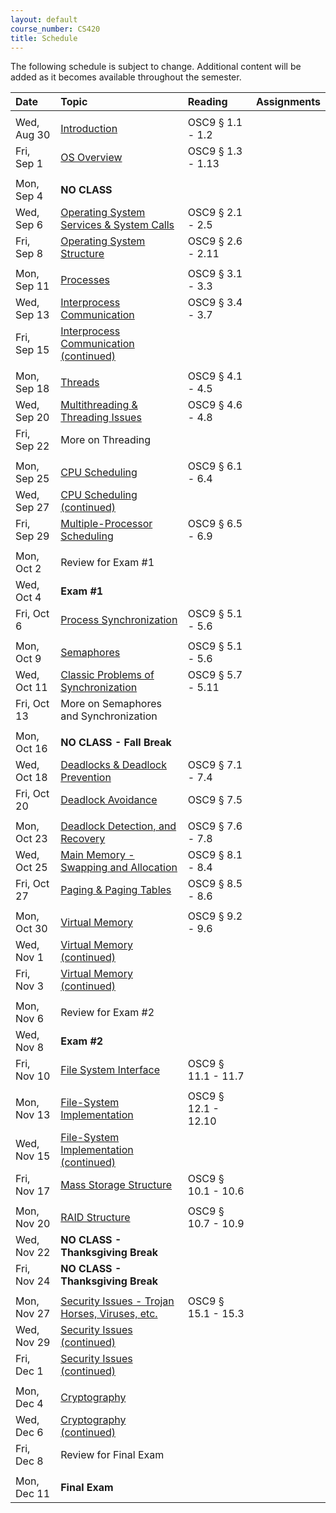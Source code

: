 ```yaml
---
layout: default
course_number: CS420
title: Schedule
---
```


The following schedule is subject to change.
Additional content will be added as it becomes available throughout the semester.

**Date**       |  **Topic**                                                                                        |  **Reading**          |  **Assignments**      
:--------------|:--------------------------------------------------------------------------------------------------|:----------------------|:----------------------
               |                                                                                                   |                       |
Wed, Aug 30    |  [Introduction](lectures/lecture1_introduction.pdf)                                               |  OSC9 § 1.1 - 1.2     |
Fri, Sep 1     |  [OS Overview](lectures/lecture2_os_overview.pdf)                                                 |  OSC9 § 1.3 - 1.13    |
               |                                                                                                   |                       |
Mon, Sep 4     |  **NO CLASS**                                                                                     |                       |
Wed, Sep 6     |  [Operating System Services & System Calls](lectures/lecture3_services_and_system_calls.pdf)      |  OSC9 § 2.1 - 2.5     |  <!-- [Homework #1](homework/Homework_Assignment_1.txt) <br> Due 9/14 in class <br> -->
Fri, Sep 8     |  [Operating System Structure](lectures/lecture4_operating_system_structure.pdf)                   |  OSC9 § 2.6 - 2.11    |  <!-- [Lab #1](labs/lab01.html) <br> Due 9/16 by 11:59 PM -->
               |                                                                                                   |                       |
Mon, Sep 11    |  [Processes](lectures/lecture5_processes.pdf)                                                     |  OSC9 § 3.1 - 3.3     |
Wed, Sep 13    |  [Interprocess Communication](lectures/lecture6a_interprocess_communication.pdf)                  |  OSC9 § 3.4 - 3.7     |  <!-- [Homework #2](homework/Homework_Assignment_2.txt) <br> Due 9/19 in class -->
Fri, Sep 15    |  [Interprocess Communication (continued)](lectures/lecture6b_client_server_communication.pdf)     |                       |  <!-- [Lab #2](labs/lab02.html) <br> Due 10/3 by 11:59 PM --> 
               |                                                                                                   |                       |
Mon, Sep 18    |  [Threads](lectures/lecture7_threads.pdf)                                                         |  OSC9 § 4.1 - 4.5     |  <!-- [Homework #3](homework/Homework_Assignment_3.txt) <br> Due 9/26 in class -->
Wed, Sep 20    |  [Multithreading & Threading Issues](lectures/lecture8_threading_issues.pdf)                      |  OSC9 § 4.6 - 4.8     |  
Fri, Sep 22    |  More on Threading                                                                                |                       |  
               |                                                                                                   |                       |
Mon, Sep 25    |  [CPU Scheduling](lectures/lecture9_cpu_scheduling.pdf)                                           |  OSC9 § 6.1 - 6.4     |  <!-- [Homework #4](homework/Homework_Assignment_4.txt) <br> Due 10/3 in class -->
Wed, Sep 27    |  [CPU Scheduling (continued)](lectures/lecture9_cpu_scheduling.pdf)                               |                       |
Fri, Sep 29    |  [Multiple-Processor Scheduling](lectures/lecture10_multiprocessor_scheduling.pdf)                |  OSC9 § 6.5 - 6.9     |
               |                                                                                                   |                       |
Mon, Oct 2     |  Review for Exam #1                                                                               |                       |
Wed, Oct 4     |  **Exam #1**                                                                                      |                       |
Fri, Oct 6     |  [Process Synchronization](lectures/lecture11_process_synchronization.pdf)                        |  OSC9 § 5.1 - 5.6     |
               |                                                                                                   |                       |
Mon, Oct 9     |  [Semaphores](lectures/lecture11_process_synchronization.pdf)                                     |  OSC9 § 5.1 - 5.6     |
Wed, Oct 11    |  [Classic Problems of Synchronization](lectures/lecture12_classic_synchronization_problems.pdf)   |  OSC9 § 5.7 - 5.11    |  <!-- [Lab #3](labs/lab03.html) <br> Due 10/28 by 11:59 PM -->
Fri, Oct 13    |  More on Semaphores and Synchronization                                                           |                       |
               |                                                                                                   |                       |
Mon, Oct 16    |  **NO CLASS - Fall Break**                                                                        |                       |
Wed, Oct 18    |  [Deadlocks & Deadlock Prevention](lectures/lecture13+14+15_deadlock.pdf)                         |  OSC9 § 7.1 - 7.4     |  <!-- [Homework #5](homework/Homework_Assignment_5.txt) <br> Due 10/26 in class -->
Fri, Oct 20    |  [Deadlock Avoidance](lectures/lecture13+14+15_deadlock.pdf)                                      |  OSC9 § 7.5           |
               |                                                                                                   |                       |
Mon, Oct 23    |  [Deadlock Detection, and Recovery](lectures/lecture13+14+15_deadlock.pdf)                        |  OSC9 § 7.6 - 7.8     |
Wed, Oct 25    |  [Main Memory - Swapping and Allocation](lectures/lecture16_main_memory.pdf)                      |  OSC9 § 8.1 - 8.4     |
Fri, Oct 27    |  [Paging & Paging Tables](lectures/lecture17_paging_and_page_tables.pdf)                          |  OSC9 § 8.5 - 8.6     |  <!-- [Homework #6](homework/Homework_Assignment_6.txt) <br> Due 11/7 in class -->
               |                                                                                                   |                       |
Mon, Oct 30    |  [Virtual Memory](lectures/lecture18_virtual_memory.pdf)                                          |  OSC9 § 9.2 - 9.6     |  
Wed, Nov 1     |  [Virtual Memory (continued)](lectures/lecture18_virtual_memory.pdf)                              |                       |  <!-- [Homework #7](homework/Homework_Assignment_7.txt) <br> Due 11/7 in class -->
Fri, Nov 3     |  [Virtual Memory (continued)](lectures/lecture18_virtual_memory.pdf)                              |                       |
               |                                                                                                   |                       |
Mon, Nov 6     |  Review for Exam #2                                                                               |                       |
Wed, Nov 8     |  **Exam #2**                                                                                      |                       |
Fri, Nov 10    |  [File System Interface](lectures/lecture19+20_file_system_interface.pdf)                         |  OSC9 § 11.1 - 11.7   |
               |                                                                                                   |                       |
Mon, Nov 13    |  [File-System Implementation](lectures/lecture20+21_file_system_implementation.pdf)               |  OSC9 § 12.1 - 12.10  |
Wed, Nov 15    |  [File-System Implementation (continued)](lectures/lecture20+21_file_system_implementation.pdf)   |                       |
Fri, Nov 17    |  [Mass Storage Structure](lectures/lecture22_mass_storage_structure.pdf)                          |  OSC9 § 10.1 - 10.6   |
               |                                                                                                   |                       |
Mon, Nov 20    |  [RAID Structure](lectures/lecture23_RAID.pdf)                                                    |  OSC9 § 10.7 - 10.9   |  <!-- [Homework #8](homework/Homework_Assignment_8.txt) <br> Due 12/2 in class -->
Wed, Nov 22    |  **NO CLASS - Thanksgiving Break**                                                                |                       |
Fri, Nov 24    |  **NO CLASS - Thanksgiving Break**                                                                |                       |
               |                                                                                                   |                       |
Mon, Nov 27    |  [Security Issues - Trojan Horses, Viruses, etc.](lectures/lecture26_security_issues.pdf)         |  OSC9 § 15.1 - 15.3   |
Wed, Nov 29    |  [Security Issues (continued)](lectures/lecture26_security_issues.pdf)                            |                       |
Fri, Dec 1     |  [Security Issues (continued)](lectures/lecture26_security_issues.pdf)                            |                       |
               |                                                                                                   |                       |
Mon, Dec 4     |  [Cryptography](lectures/lecture27_cryptography.pdf)                                              |                       |
Wed, Dec 6     |  [Cryptography (continued)](lectures/lecture27_cryptography.pdf)                                  |                       |
Fri, Dec 8     |  Review for Final Exam                                                                            |                       |
               |                                                                                                   |                       |
Mon, Dec 11    |  **Final Exam**                                                                                   |                       |




